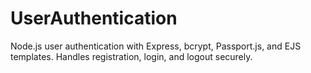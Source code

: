 # UserAuthentication
 Node.js user authentication with Express, bcrypt, Passport.js, and EJS templates. Handles registration, login, and logout securely.
